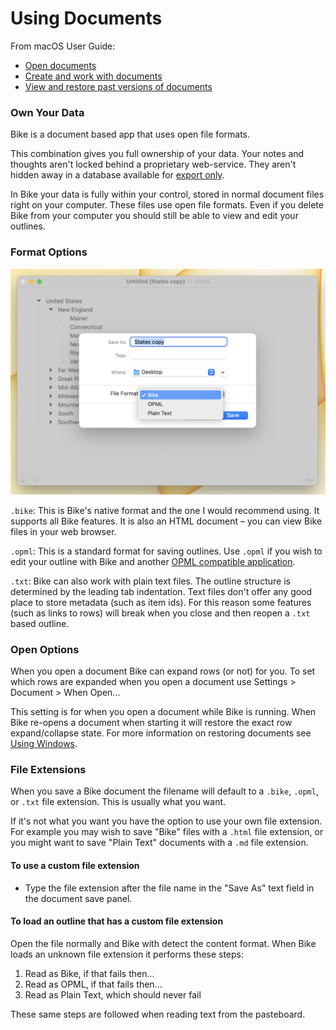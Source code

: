 # Using Documents

From macOS User Guide:

* [Open documents](https://support.apple.com/guide/mac-help/open-documents-mchl971293e1/12.0/mac/12.0)
* [Create and work with documents](https://support.apple.com/guide/mac-help/create-and-work-with-documents-mchldc1dd114/12.0/mac/12.0)
* [View and restore past versions of documents](https://support.apple.com/guide/mac-help/view-and-restore-past-versions-of-documents-mh40710/12.0/mac/12.0)

### Own Your Data

Bike is a document based app that uses open file formats.

This combination gives you full ownership of your data. Your notes and thoughts aren't locked behind a proprietary web-service. They aren't hidden away in a database available for [export only](https://twitter.com/andy\_matuschak/status/1452438176996347907).

In Bike your data is fully within your control, stored in normal document files right on your computer. These files use open file formats. Even if you delete Bike from your computer you should still be able to view and edit your outlines.

### Format Options

![Format Options](../.gitbook/assets/formats.png)

`.bike`: This is Bike's native format and the one I would recommend using. It supports all Bike features. It is also an HTML document – you can view Bike files in your web browser.

`.opml`: This is a standard format for saving outlines. Use `.opml` if you wish to edit your outline with Bike and another [OPML compatible application](../bike-compatible-apps.md).

`.txt`: Bike can also work with plain text files. The outline structure is determined by the leading tab indentation. Text files don't offer any good place to store metadata (such as item ids). For this reason some features (such as links to rows) will break when you close and then reopen a `.txt` based outline.

### Open Options

When you open a document Bike can expand rows (or not) for you. To set which rows are expanded when you open a document use Settings > Document > When Open...

This setting is for when you open a document while Bike is running. When Bike re-opens a document when starting it will restore the exact row expand/collapse state. For more information on restoring documents see [Using Windows](using-windows.md).

### File Extensions

When you save a Bike document the filename will default to a `.bike`, `.opml`, or `.txt` file extension. This is usually what you want.

If it's not what you want you have the option to use your own file extension. For example you may wish to save "Bike" files with a `.html` file extension, or you might want to save "Plain Text" documents with a `.md` file extension.

#### To use a custom file extension

* Type the file extension after the file name in the "Save As" text field in the document save panel.

#### To load an outline that has a custom file extension

Open the file normally and Bike with detect the content format. When Bike loads an unknown file extension it performs these steps:

1. Read as Bike, if that fails then...
2. Read as OPML, if that fails then...
3. Read as Plain Text, which should never fail

These same steps are followed when reading text from the pasteboard.
